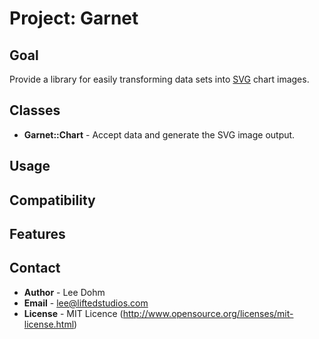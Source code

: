 
# Project: Garnet #

## Goal ##

Provide a library for easily transforming data sets into [SVG](http://www.w3.org/TR/SVG/) chart images.

## Classes ##

- **Garnet::Chart** - Accept data and generate the SVG image output.

## Usage ##

## Compatibility ##

## Features ##

## Contact ##

- **Author** - Lee Dohm
- **Email** - lee@liftedstudios.com
- **License** - MIT Licence (http://www.opensource.org/licenses/mit-license.html)
